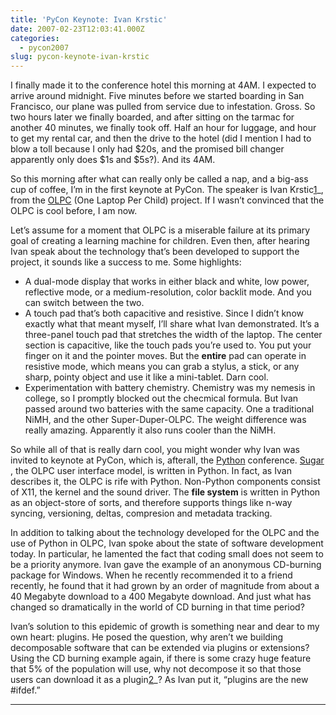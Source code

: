 ```yaml
---
title: 'PyCon Keynote: Ivan Krstic'
date: 2007-02-23T12:03:41.000Z
categories:
  - pycon2007
slug: pycon-keynote-ivan-krstic
---
```

I finally made it to the conference hotel this morning at <span class="caps">4AM</span>. I expected to arrive around midnight. Five minutes before we started boarding in San Francisco, our plane was pulled from service due to infestation. Gross. So two hours later we finally boarded, and after sitting on the tarmac for another 40 minutes, we finally took off. Half an hour for luggage, and hour to get my rental car, and then the drive to the hotel (did I mention I had to blow a toll because I only had $20s, and the promised bill changer apparently only does $1s and $5s?). And its <span class="caps">4AM</span>.

So this morning after what can really only be called a nap, and a big-ass cup of coffee, I’m in the first keynote at PyCon. The speaker is Ivan Krstic[1]_, from the [<span class="caps">OLPC</span>][1]  (One Laptop Per Child) project. If I wasn’t convinced that the <span class="caps">OLPC</span> is cool before, I am now.

Let’s assume for a moment that <span class="caps">OLPC</span> is a miserable failure at its primary goal of creating a learning machine for children. Even then, after hearing Ivan speak about the technology that’s been developed to support the project, it sounds like a success to me. Some highlights:

<ul class="simple">
  <li>
    A dual-mode display that works in either black and white, low power, reflective mode, or a medium-resolution, color backlit mode. And you can switch between the two.
  </li>
  <li>
    A touch pad that’s both capacitive and resistive. Since I didn’t know exactly what that meant myself, I’ll share what Ivan demonstrated. It’s a three-panel touch pad that stretches the width of the laptop. The center section is capacitive, like the touch pads you’re used to. You put your finger on it and the pointer moves. But the <strong>entire</strong> pad can operate in resistive mode, which means you can grab a stylus, a stick, or any sharp, pointy object and use it like a mini-tablet. Darn cool.
  </li>
  <li>
    Experimentation with battery chemistry. Chemistry was my nemesis in college, so I promptly blocked out the checmical formula. But Ivan passed around two batteries with the same capacity. One a traditional NiMH, and the other Super-Duper-<span class="caps">OLPC</span>. The weight difference was really amazing. Apparently it also runs cooler than the NiMH.
  </li>
</ul>

So while all of that is really darn cool, you might wonder why Ivan was invited to keynote at PyCon, which is, afterall, the [Python][2]  conference. [Sugar][3] , the <span class="caps">OLPC</span> user interface model, is written in Python. In fact, as Ivan describes it, the <span class="caps">OLPC</span> is rife with Python. Non-Python components consist of X11, the kernel and the sound driver. The **file system** is written in Python as an object-store of sorts, and therefore supports things like n-way syncing, versioning, deltas, compresion and metadata tracking.

In addition to talking about the technology developed for the <span class="caps">OLPC</span> and the use of Python in <span class="caps">OLPC</span>, Ivan spoke about the state of software development today. In particular, he lamented the fact that coding small does not seem to be a priority anymore. Ivan gave the example of an anonymous <span class="caps">CD</span>-burning package for Windows. When he recently recommended it to a friend recently, he found that it had grown by an order of magnitude from about a 40 Megabyte download to a 400 Megabyte download. And just what has changed so dramatically in the world of <span class="caps">CD</span> burning in that time period?

Ivan’s solution to this epidemic of growth is something near and dear to my own heart: plugins. He posed the question, why aren’t we building decomposable software that can be extended via plugins or extensions? Using the <span class="caps">CD</span> burning example again, if there is some crazy huge feature that 5% of the population will use, why not decompose it so that those users can download it as a plugin[2]_? As Ivan put it, “plugins are the new #ifdef.”

<hr class="docutils" />



 [1]: http://laptop.org
 [2]: http://python.org
 [3]: http://wiki.laptop.org/go/Sugar
